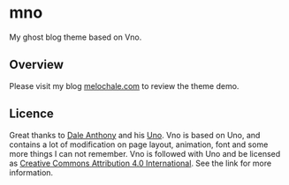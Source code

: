 # mno
My ghost blog theme based on Vno.

## Overview
Please visit my blog [melochale.com](http://melochale.com) to review the theme demo.

## Licence

Great thanks to [Dale Anthony](https://github.com/daleanthony) and his [Uno](https://github.com/daleanthony/uno). Vno is based on Uno, and contains a lot of modification on page layout, animation, font and some more things I can not remember.
Vno is followed with Uno and be licensed as [Creative Commons Attribution 4.0 International](http://creativecommons.org/licenses/by/4.0/). See the link for more information.
